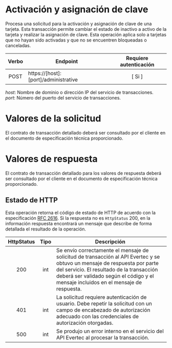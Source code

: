 # Activación y asignación de clave

Procesa una solicitud para la activación y asignación de clave de una tarjeta. Esta transacción permite cambiar el estado de inactivo a activo de la tarjeta y realizar la asignación de clave. Esta operación aplica solo a tarjetas que no hayan sido activadas y que no se encuentren bloqueadas o canceladas.

| Verbo | Endpoint                                      | Requiere autenticación |
| :---: | --------------------------------------------- | :--------------------: |
| POST  | https://[host]:[port]/administrative |          [ Si ]           |

*host*: Nombre de dominio o dirección IP del servicio de transacciones.  
*port*: Número del puerto del servicio de transacciones.

# Valores de la solicitud

El contrato de transacción detallado deberá ser consultado por el cliente en el documento de especificación técnica proporcionado.

# Valores de respuesta

El contrato de transacción detallado para los valores de respuesta deberá ser consultado por el cliente en el documento de especificación técnica proporcionado.

## Estado de HTTP

Esta operación retorna el código de estado de HTTP de acuerdo con la especificación [RFC 2616](https://www.w3.org/Protocols/rfc2616/rfc2616-sec10.html). Si la respuesta no es `HttpStatus` 200, en la información respuesta encontrará un mensaje que describe de forma detallada el resultado de la operación.

HttpStatus | Tipo | Descripción
:---: | :--------: | ------------
200 | int | Se envío correctamente el mensaje de solicitud de transacción al API Evertec y se obtuvo un mensaje de respuesta por parte del servicio. El resultado de la transacción deberá ser validado según el código y el mensaje incluidos en el mensaje de respuesta.
401 | int | La solicitud requiere autenticación de usuario. Debe repetir la solicitud con un campo de encabezado de autorización adecuado con las credenciales de autorización otorgadas.
500 | int | Se produjo un error interno en el servicio del API Evertec al procesar la transacción.